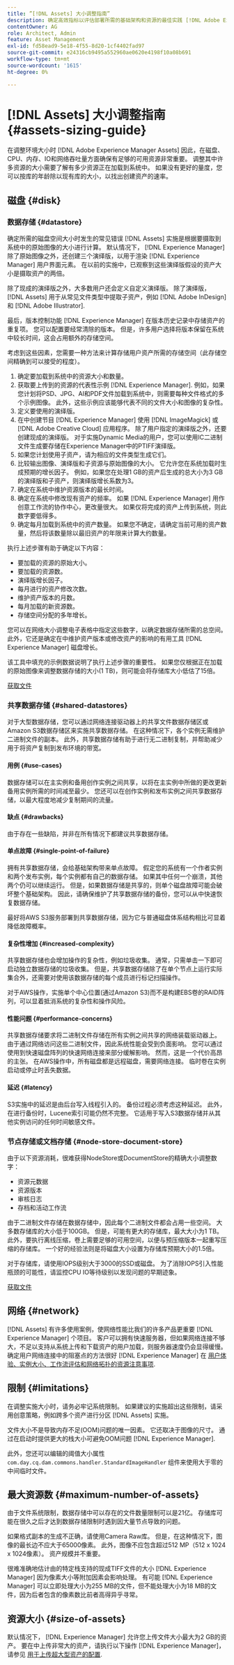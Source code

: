 ```yaml
---
title: ”[!DNL Assets] 大小调整指南”
description: 确定高效指标以评估部署所需的基础架构和资源的最佳实践 [!DNL Adobe Experience Manager Assets].
contentOwner: AG
role: Architect, Admin
feature: Asset Management
exl-id: fd58ead9-5e18-4f55-8d20-1cf4402fad97
source-git-commit: e24316cb9495a552960ae0620e4198f10a08b691
workflow-type: tm+mt
source-wordcount: '1615'
ht-degree: 0%

---
```


# [!DNL Assets] 大小调整指南 {#assets-sizing-guide}

在调整环境大小时 [!DNL Adobe Experience Manager Assets] 因此，在磁盘、CPU、内存、IO和网络吞吐量方面确保有足够的可用资源非常重要。 调整其中许多资源的大小需要了解有多少资源正在加载到系统中。 如果没有更好的量度，您可以按库的年龄除以现有库的大小，以找出创建资产的速率。

## 磁盘 {#disk}

### 数据存储 {#datastore}

确定所需的磁盘空间大小时发生的常见错误 [!DNL Assets] 实施是根据要摄取到系统中的原始图像的大小进行计算。 默认情况下， [!DNL Experience Manager] 除了原始图像之外，还创建三个演绎版，以用于渲染 [!DNL Experience Manager] 用户界面元素。 在以前的实施中，已观察到这些演绎版假设的资产大小是摄取资产的两倍。

除了现成的演绎版之外，大多数用户还会定义自定义演绎版。 除了演绎版， [!DNL Assets] 用于从常见文件类型中提取子资产，例如 [!DNL Adobe InDesign] 和 [!DNL Adobe Illustrator].

最后，版本控制功能 [!DNL Experience Manager] 在版本历史记录中存储资产的重复项。 您可以配置要经常清除的版本。 但是，许多用户选择将版本保留在系统中较长时间，这会占用额外的存储空间。

考虑到这些因素，您需要一种方法来计算存储用户资产所需的存储空间（此存储空间精确到可以接受的程度）。

1. 确定要加载到系统中的资源大小和数量。
1. 获取要上传到的资源的代表性示例 [!DNL Experience Manager]. 例如，如果您计划将PSD、JPG、AI和PDF文件加载到系统中，则需要每种文件格式的多个示例图像。 此外，这些示例应该能够代表不同的文件大小和图像的复杂性。
1. 定义要使用的演绎版。
1. 在中创建节目 [!DNL Experience Manager] 使用 [!DNL ImageMagick] 或 [!DNL Adobe Creative Cloud] 应用程序。 除了用户指定的演绎版之外，还要创建现成的演绎版。 对于实施Dynamic Media的用户，您可以使用IC二进制文件生成要存储在Experience Manager中的PTIFF演绎版。
1. 如果您计划使用子资产，请为相应的文件类型生成它们。
1. 比较输出图像、演绎版和子资源与原始图像的大小。 它允许您在系统加载时生成预期的增长因子。 例如，如果您在处理1 GB的资产后生成的总大小为3 GB的演绎版和子资产，则演绎版增长系数为3。
1. 确定在系统中维护资源版本的最长时间。
1. 确定在系统中修改现有资产的频率。 如果 [!DNL Experience Manager] 用作创意工作流的协作中心，更改量很大。 如果仅将完成的资产上传到系统，则此数字要低得多。
1. 确定每月加载到系统中的资产数量。 如果您不确定，请确定当前可用的资产数量，然后将该数量除以最旧资产的年限来计算大约数量。

执行上述步骤有助于确定以下内容：

* 要加载的资源的原始大小。
* 要加载的资源数。
* 演绎版增长因子。
* 每月进行的资产修改次数。
* 维护资产版本的月数。
* 每月加载的新资源数。
* 存储空间分配的多年增长。

您可以在网络大小调整电子表格中指定这些数字，以确定数据存储所需的总空间。 此外，它还是确定在中维护资产版本或修改资产的影响的有用工具 [!DNL Experience Manager] 磁盘增长。

该工具中填充的示例数据说明了执行上述步骤的重要性。 如果您仅根据正在加载的原始图像来调整数据存储的大小(1 TB)，则可能会将存储库大小低估了15倍。

[获取文件](assets/disk_sizing_tool.xlsx)

### 共享数据存储 {#shared-datastores}

对于大型数据存储，您可以通过网络连接驱动器上的共享文件数据存储区或Amazon S3数据存储区来实施共享数据存储。 在这种情况下，各个实例无需维护二进制文件的副本。 此外，共享数据存储有助于进行无二进制复制，并帮助减少用于将资产复制到发布环境的带宽。

#### 用例 {#use-cases}

数据存储可以在主实例和备用创作实例之间共享，以将在主实例中所做的更改更新备用实例所需的时间减至最少。 您还可以在创作实例和发布实例之间共享数据存储，以最大程度地减少复制期间的流量。

#### 缺点 {#drawbacks}

由于存在一些缺陷，并非在所有情况下都建议共享数据存储。

#### 单点故障 {#single-point-of-failure}

拥有共享数据存储，会给基础架构带来单点故障。 假定您的系统有一个作者实例和两个发布实例，每个实例都有自己的数据存储。 如果其中任何一个崩溃，其他两个仍可以继续运行。 但是，如果数据存储是共享的，则单个磁盘故障可能会破坏整个基础架构。 因此，请确保维护了共享数据存储的备份，您可以从中快速恢复数据存储。

最好将AWS S3服务部署到共享数据存储，因为它与普通磁盘体系结构相比可显着降低故障概率。

#### 复杂性增加 {#increased-complexity}

共享数据存储也会增加操作的复杂性，例如垃圾收集。 通常，只需单击一下即可启动独立数据存储的垃圾收集。 但是，共享数据存储除了在单个节点上运行实际集合外，还需要对使用该数据存储的每个成员进行标记扫描操作。

对于AWS操作，实施单个中心位置(通过Amazon S3)而不是构建EBS卷的RAID阵列，可以显着抵消系统的复杂性和操作风险。

#### 性能问题 {#performance-concerns}

共享数据存储要求将二进制文件存储在所有实例之间共享的网络装载驱动器上。 由于通过网络访问这些二进制文件，因此系统性能会受到负面影响。 您可以通过使用到快速磁盘阵列的快速网络连接来部分缓解影响。 然而，这是一个代价高昂的主张。 在AWS操作中，所有磁盘都是远程磁盘，需要网络连接。 临时卷在实例启动或停止时丢失数据。

#### 延迟 {#latency}

S3实施中的延迟是由后台写入线程引入的。 备份过程必须考虑这种延迟。 此外，在进行备份时，Lucene索引可能仍然不完整。 它适用于写入S3数据存储并从其他实例访问的任何时间敏感文件。

### 节点存储或文档存储 {#node-store-document-store}

由于以下资源消耗，很难获得NodeStore或DocumentStore的精确大小调整数字：

* 资源元数据
* 资源版本
* 审核日志
* 存档和活动工作流

由于二进制文件存储在数据存储中，因此每个二进制文件都会占用一些空间。 大多数存储库的大小低于100GB。 但是，可能有更大的存储库，最大大小为1 TB。 此外，要执行离线压缩，卷上需要足够的可用空间，以便与预压缩版本一起重写压缩的存储库。 一个好的经验法则是将磁盘大小设置为存储库预期大小的1.5倍。

对于存储库，请使用IOPS级别大于3000的SSD或磁盘。 为了消除IOPS引入性能瓶颈的可能性，请监控CPU IO等待级别以发现问题的早期迹象。

[获取文件](assets/aem_environment_sizingtool.xlsx)

## 网络 {#network}

[!DNL Assets] 有许多使用案例，使网络性能比我们的许多产品更重要 [!DNL Experience Manager] 个项目。 客户可以拥有快速服务器，但如果网络连接不够大，不足以支持从系统上传和下载资产的用户加载，则服务器速度仍会显得缓慢。 确定用户网络连接中的阻塞点的方法很好 [!DNL Experience Manager] 在 [用户体验、实例大小、工作流评估和网络拓扑的资源注意事项](/help/assets/assets-network-considerations.md).

## 限制 {#limitations}

在调整实施大小时，请务必牢记系统限制。 如果建议的实施超出这些限制，请采用创意策略，例如跨多个资产进行分区 [!DNL Assets] 实施。

文件大小不是导致内存不足(OOM)问题的唯一因素。 它还取决于图像的尺寸。 通过在启动时提供更大的栈大小可避免OOM问题 [!DNL Experience Manager].

此外，您还可以编辑的阈值大小属性 `com.day.cq.dam.commons.handler.StandardImageHandler` 组件来使用大于零的中间临时文件。

## 最大资源数 {#maximum-number-of-assets}

由于文件系统限制，数据存储中可以存在的文件数量限制可以是21亿。 存储库可能在很久之后才达到数据存储限制时遇到因大量节点导致的问题。

如果格式副本的生成不正确，请使用Camera Raw库。 但是，在这种情况下，图像的最长边不应大于65000像素。 此外，图像不应包含超过512 MP（512 x 1024 x 1024像素）。 资产规模并不重要。

很难准确地估计由的特定栈支持的现成TIFF文件的大小 [!DNL Experience Manager] 因为像素大小等附加因素会影响处理。 有可能 [!DNL Experience Manager] 可以立即处理大小为255 MB的文件，但不能处理大小为18 MB的文件，因为后者包含的像素数比前者高得异乎寻常。

## 资源大小 {#size-of-assets}

默认情况下， [!DNL Experience Manager] 允许您上传文件大小最大为2 GB的资产。 要在中上传非常大的资产，请执行以下操作 [!DNL Experience Manager]，请参见 [用于上传超大型资产的配置](managing-video-assets.md#configuration-to-upload-assets-that-are-larger-than-gb).
